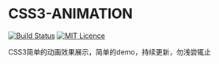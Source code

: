 # CSS3-ANIMATION

[![Build Status](https://travis-ci.org/nieyafei/css3-animation.svg?branch=master)](https://travis-ci.org/nieyafei/css3-animation)
[![MIT Licence](https://badges.frapsoft.com/os/mit/mit.svg?v=103)](https://opensource.org/licenses/mit-license.php) 

CSS3简单的动画效果展示，简单的demo，持续更新，勿浅尝辄止






